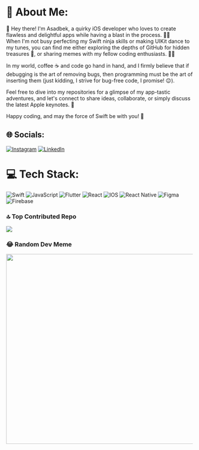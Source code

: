 # 💫 About Me:
👋 Hey there! I'm Asadbek, a quirky iOS developer who loves to create flawless and delightful apps while having a blast in the process. 📱💥
<br>
When I'm not busy perfecting my Swift ninja skills or making UIKit dance to my tunes, you can find me either exploring the depths of GitHub for hidden treasures 💎, or sharing memes with my fellow coding enthusiasts. 🚀🌌
<br>

In my world, coffee ☕ and code go hand in hand, and I firmly believe that if debugging is the art of removing bugs, then programming must be the art of inserting them (just kidding, I strive for bug-free code, I promise! 😉).
<br>

Feel free to dive into my repositories for a glimpse of my app-tastic adventures, and let's connect to share ideas, collaborate, or simply discuss the latest Apple keynotes. 🍏
<br>

Happy coding, and may the force of Swift be with you! 🌟


## 🌐 Socials:
[![Instagram](https://img.shields.io/badge/Instagram-%23E4405F.svg?logo=Instagram&logoColor=white)](https://instagram.com/https://www.instagram.com/w.t.a.p/) [![LinkedIn](https://img.shields.io/badge/LinkedIn-%230077B5.svg?logo=linkedin&logoColor=white)](https://linkedin.com/in/https://www.linkedin.com/in/asadbek-nematov-574723191/) 

# 💻 Tech Stack:
![Swift](https://img.shields.io/badge/swift-F54A2A?style=for-the-badge&logo=swift&logoColor=white) ![JavaScript](https://img.shields.io/badge/javascript-%23323330.svg?style=for-the-badge&logo=javascript&logoColor=%23F7DF1E) ![Flutter](https://img.shields.io/badge/Flutter-%2302569B.svg?style=for-the-badge&logo=Flutter&logoColor=white) ![React](https://img.shields.io/badge/react-%2320232a.svg?style=for-the-badge&logo=react&logoColor=%2361DAFB) ![IOS](https://img.shields.io/badge/IOS-%2320232a.svg?style=for-the-badge&logo=apple&logoColor=white) ![React Native](https://img.shields.io/badge/react_native-%2320232a.svg?style=for-the-badge&logo=react&logoColor=%2361DAFB) 	![Figma](https://img.shields.io/badge/figma-%23F24E1E.svg?style=for-the-badge&logo=figma&logoColor=white) ![Firebase](https://img.shields.io/badge/firebase-%23039BE5.svg?style=for-the-badge&logo=firebase)

### 🔝 Top Contributed Repo
![](https://github-contributor-stats.vercel.app/api?username=asadbeknematov&limit=5&theme=dark&combine_all_yearly_contributions=true)

### 😂 Random Dev Meme
<img src="https://rm.up.railway.app/" width="512px"/>

